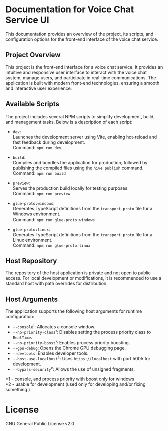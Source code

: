 # Documentation for Voice Chat Service UI

This documentation provides an overview of the project, its scripts, and configuration options for the front-end interface of the voice chat service.

## Project Overview

This project is the front-end interface for a voice chat service. It provides an intuitive and responsive user interface to interact with the voice chat system, manage users, and participate in real-time communications. The application is built with modern front-end technologies, ensuring a smooth and interactive user experience.

## Available Scripts

The project includes several NPM scripts to simplify development, build, and management tasks. Below is a description of each script:

- `dev`:  
  Launches the development server using Vite, enabling hot-reload and fast feedback during development.  
  Command: `npm run dev`

- `build`:  
  Compiles and bundles the application for production, followed by publishing the compiled files using the `hive publish` command.  
  Command: `npm run build`

- `preview`:  
  Serves the production build locally for testing purposes.  
  Command: `npm run preview`

- `glue-proto:windows`:  
  Generates TypeScript definitions from the `transport.proto` file for a Windows environment.  
  Command: `npm run glue-proto:windows`

- `glue-proto:linux`:  
  Generates TypeScript definitions from the `transport.proto` file for a Linux environment.  
  Command: `npm run glue-proto:linux`

## Host Repository

The repository of the host application is private and not open to public access. For local development or modifications, it is recommended to use a standard host with path overrides for distribution.

## Host Arguments

The application supports the following host arguments for runtime configuration:

- `--console`¹: Allocates a console window. 
- `--no-priority-class`¹: Disables setting the process priority class to `RealTime`.
- `--no-priority-boost`¹: Enables process priority boosting.
- `--gpu-debug`: Opens the Chrome GPU debugging page.
- `--devtools`: Enables developer tools.
- `--host-use-localhost`²: Uses `https://localhost` with port 5005 for development.
- `--bypass-security`²: Allows the use of unsigned fragments.


*1 - console, and process priority with boost only for windows          
*2 - usable for development (used only for developing and/or fixing something.)    



# License    
    
GNU General Public License v2.0
